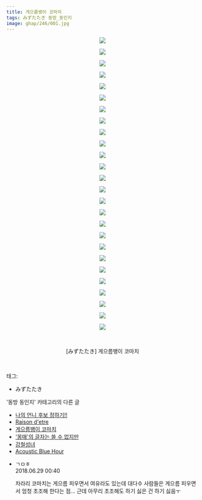```yaml
---
title: 게으름뱅이 코마치
tags: みずたたき 동방_동인지
image: ghap/246/001.jpg
---
```

<div class="article">
<p style="text-align: center; clear: none; float: none;"><img src="{{ site.nasurl }}/ghap/246/001.jpg"/></p>
<p style="text-align: center; clear: none; float: none;"><img src="{{ site.nasurl }}/ghap/246/002.jpg"/></p>
<p style="text-align: center; clear: none; float: none;"><img src="{{ site.nasurl }}/ghap/246/003.jpg"/></p>
<p style="text-align: center; clear: none; float: none;"><img src="{{ site.nasurl }}/ghap/246/004.jpg"/></p>
<p style="text-align: center; clear: none; float: none;"><img src="{{ site.nasurl }}/ghap/246/005.jpg"/></p>
<p style="text-align: center; clear: none; float: none;"><img src="{{ site.nasurl }}/ghap/246/006.jpg"/></p>
<p style="text-align: center; clear: none; float: none;"><img src="{{ site.nasurl }}/ghap/246/007.jpg"/></p>
<p style="text-align: center; clear: none; float: none;"><img src="{{ site.nasurl }}/ghap/246/008.jpg"/></p>
<p style="text-align: center; clear: none; float: none;"><img src="{{ site.nasurl }}/ghap/246/009.jpg"/></p>
<p style="text-align: center; clear: none; float: none;"><img src="{{ site.nasurl }}/ghap/246/010.jpg"/></p>
<p style="text-align: center; clear: none; float: none;"><img src="{{ site.nasurl }}/ghap/246/011.jpg"/></p>
<p style="text-align: center; clear: none; float: none;"><img src="{{ site.nasurl }}/ghap/246/012.jpg"/></p>
<p style="text-align: center; clear: none; float: none;"><img src="{{ site.nasurl }}/ghap/246/013.jpg"/></p>
<p style="text-align: center; clear: none; float: none;"><img src="{{ site.nasurl }}/ghap/246/014.jpg"/></p>
<p style="text-align: center; clear: none; float: none;"><img src="{{ site.nasurl }}/ghap/246/015.jpg"/></p>
<p style="text-align: center; clear: none; float: none;"><img src="{{ site.nasurl }}/ghap/246/016.jpg"/></p>
<p style="text-align: center; clear: none; float: none;"><img src="{{ site.nasurl }}/ghap/246/017.jpg"/></p>
<p style="text-align: center; clear: none; float: none;"><img src="{{ site.nasurl }}/ghap/246/018.jpg"/></p>
<p style="text-align: center; clear: none; float: none;"><img src="{{ site.nasurl }}/ghap/246/019.jpg"/></p>
<p style="text-align: center; clear: none; float: none;"><img src="{{ site.nasurl }}/ghap/246/020.jpg"/></p>
<p style="text-align: center; clear: none; float: none;"><img src="{{ site.nasurl }}/ghap/246/021.jpg"/></p>
<p style="text-align: center; clear: none; float: none;"><img src="{{ site.nasurl }}/ghap/246/022.jpg"/></p>
<p style="text-align: center; clear: none; float: none;"><img src="{{ site.nasurl }}/ghap/246/023.jpg"/></p>
<p style="text-align: center; clear: none; float: none;"><img src="{{ site.nasurl }}/ghap/246/024.jpg"/></p>
<p style="text-align: center; clear: none; float: none;"><img src="{{ site.nasurl }}/ghap/246/025.jpg"/></p>
<p style="text-align: center; clear: none; float: none;"><img src="{{ site.nasurl }}/ghap/246/026.jpg"/></p>
<p style="text-align: center; clear: none; float: none;"><br/></p>
<p style="text-align: center; clear: none; float: none;">[みずたたき] 게으름뱅이 코마치</p>
<p><br/></p>
</div><div class="tagTrail">
<p>태그: </p>
<ul>
<li>みずたたき</li>
</ul>
</div><div class="another">
<p>'동방 동인지' 카테고리의 다른 글</p>
<ul>
<li><a href="/2016-06-19-ghap_248">나의 언니 후보 정하기!!</a></li>
<li><a href="/2016-06-19-ghap_247">Raison d'etre</a></li>
<li><a href="/2016-06-19-ghap_246">게으름뱅이 코마치</a></li>
<li><a href="/2016-06-19-ghap_245">'몽매'의 글자는 쓸 수 없지만</a></li>
<li><a href="/2016-06-19-ghap_244">강철성녀</a></li>
<li><a href="/2016-06-19-ghap_243">Acoustic Blue Hour</a></li>
</ul>
</div><div class="cb_module cb_fluid">
<div class="cb_wrt cb_profile">
<div class="comment">
<ul>
<li class="cb_thumb_off" id="comment15278282">
<div class="cb_comment_area">
<div class="cb_info_area">
<div class="cb_section">
<span class="cb_nick_name">ㄱㅁㅎ</span>
</div>
<div class="cb_section">
<span class="cb_date">2018.06.29 00:40 </span>
</div>
</div>
<div class="cb_dsc_comment">
<p class="cb_dsc">
											차라리 코마치는 게으름 피우면서 여유라도 있는데 대다수 사람들은 게으름 피우면서 엄청 초조해 한다는 점... 근데 아무리 초조해도 하기 싫은 건 하기 싫음ㅜ
										</p>
</div>
</div></li>
</ul>
</div>
</div><!-- commentList close -->
</div>
